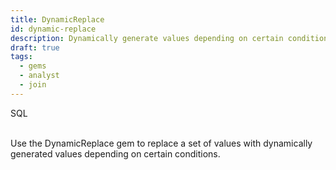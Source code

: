 ```yaml
---
title: DynamicReplace
id: dynamic-replace
description: Dynamically generate values depending on certain conditions
draft: true
tags:
  - gems
  - analyst
  - join
---
```


<span class="badge">SQL</span><br/><br/>

Use the DynamicReplace gem to replace a set of values with dynamically generated values depending on certain conditions.
